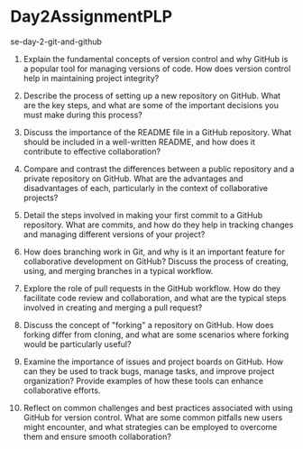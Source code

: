 # Day2AssignmentPLP
  se-day-2-git-and-github

1. Explain the fundamental concepts of version control and why GitHub is a popular tool for managing versions of code. How does version control help in maintaining project integrity?

2. Describe the process of setting up a new repository on GitHub. What are the key steps, and what are some of the important decisions you must make during this process?

3. Discuss the importance of the README file in a GitHub repository. What should be included in a well-written README, and how does it contribute to effective collaboration?

4. Compare and contrast the differences between a public repository and a private repository on GitHub. What are the advantages and disadvantages of each, particularly in the context of collaborative projects?

5. Detail the steps involved in making your first commit to a GitHub repository. What are commits, and how do they help in tracking changes and managing different versions of your project?

6. How does branching work in Git, and why is it an important feature for collaborative development on GitHub? Discuss the process of creating, using, and merging branches in a typical workflow.

7. Explore the role of pull requests in the GitHub workflow. How do they facilitate code review and collaboration, and what are the typical steps involved in creating and merging a pull request?

8. Discuss the concept of "forking" a repository on GitHub. How does forking differ from cloning, and what are some scenarios where forking would be particularly useful?

9. Examine the importance of issues and project boards on GitHub. How can they be used to track bugs, manage tasks, and improve project organization? Provide examples of how these tools can enhance collaborative efforts.

10. Reflect on common challenges and best practices associated with using GitHub for version control. What are some common pitfalls new users might encounter, and what strategies can be employed to overcome them and ensure smooth collaboration?


